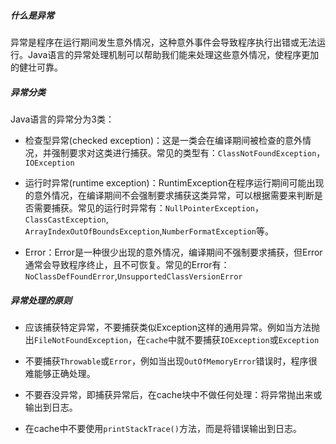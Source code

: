 ##### 什么是异常

异常是程序在运行期间发生意外情况，这种意外事件会导致程序执行出错或无法运行。Java语言的异常处理机制可以帮助我们能来处理这些意外情况，使程序更加的健壮可靠。



##### 异常分类

Java语言的异常分为3类：

- 检查型异常(checked exception)：这是一类会在编译期间被检查的意外情况，并强制要求对这类进行捕获。常见的类型有：`ClassNotFoundException`，`IOException`

- 运行时异常(runtime exception)：RuntimException在程序运行期间可能出现的意外情况，在编译期间不会强制要求捕获这类异常，可以根据需要来判断是否需要捕获。常见的运行时异常有：`NullPointerException`，`ClassCastException`, `ArrayIndexOutOfBoundsException`,`NumberFormatException`等。

- Error：Error是一种很少出现的意外情况，编译期间不强制要求捕获，但Error通常会导致程序终止，且不可恢复。常见的Error有：`NoClassDefFoundError`,`UnsupportedClassVersionError`



##### 异常处理的原则

- 应该捕获特定异常，不要捕获类似Exception这样的通用异常。例如当方法抛出`FileNotFoundException`，在`cache`中就不要捕获`IOException`或`Exception`

- 不要捕获`Throwable`或`Error`，例如当出现`OutOfMemoryError`错误时，程序很难能够正确处理。

- 不要吞没异常，即捕获异常后，在cache块中不做任何处理：将异常抛出来或输出到日志。

- 在cache中不要使用`printStackTrace()`方法，而是将错误输出到日志。



##### 
